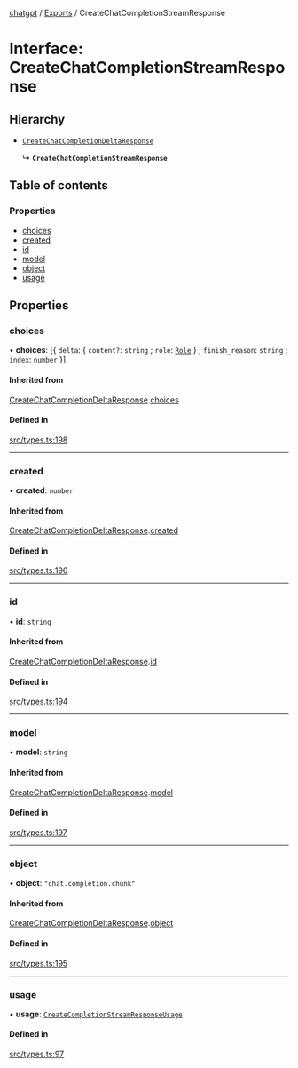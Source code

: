 [chatgpt](../readme.md) / [Exports](../modules.md) / CreateChatCompletionStreamResponse

# Interface: CreateChatCompletionStreamResponse

## Hierarchy

- [`CreateChatCompletionDeltaResponse`](openai.CreateChatCompletionDeltaResponse.md)

  ↳ **`CreateChatCompletionStreamResponse`**

## Table of contents

### Properties

- [choices](CreateChatCompletionStreamResponse.md#choices)
- [created](CreateChatCompletionStreamResponse.md#created)
- [id](CreateChatCompletionStreamResponse.md#id)
- [model](CreateChatCompletionStreamResponse.md#model)
- [object](CreateChatCompletionStreamResponse.md#object)
- [usage](CreateChatCompletionStreamResponse.md#usage)

## Properties

### choices

• **choices**: [{ `delta`: { `content?`: `string` ; `role`: [`Role`](../modules.md#role)  } ; `finish_reason`: `string` ; `index`: `number`  }]

#### Inherited from

[CreateChatCompletionDeltaResponse](openai.CreateChatCompletionDeltaResponse.md).[choices](openai.CreateChatCompletionDeltaResponse.md#choices)

#### Defined in

[src/types.ts:198](https://github.com/transitive-bullshit/chatgpt-api/blob/bf66500/src/types.ts#L198)

___

### created

• **created**: `number`

#### Inherited from

[CreateChatCompletionDeltaResponse](openai.CreateChatCompletionDeltaResponse.md).[created](openai.CreateChatCompletionDeltaResponse.md#created)

#### Defined in

[src/types.ts:196](https://github.com/transitive-bullshit/chatgpt-api/blob/bf66500/src/types.ts#L196)

___

### id

• **id**: `string`

#### Inherited from

[CreateChatCompletionDeltaResponse](openai.CreateChatCompletionDeltaResponse.md).[id](openai.CreateChatCompletionDeltaResponse.md#id)

#### Defined in

[src/types.ts:194](https://github.com/transitive-bullshit/chatgpt-api/blob/bf66500/src/types.ts#L194)

___

### model

• **model**: `string`

#### Inherited from

[CreateChatCompletionDeltaResponse](openai.CreateChatCompletionDeltaResponse.md).[model](openai.CreateChatCompletionDeltaResponse.md#model)

#### Defined in

[src/types.ts:197](https://github.com/transitive-bullshit/chatgpt-api/blob/bf66500/src/types.ts#L197)

___

### object

• **object**: ``"chat.completion.chunk"``

#### Inherited from

[CreateChatCompletionDeltaResponse](openai.CreateChatCompletionDeltaResponse.md).[object](openai.CreateChatCompletionDeltaResponse.md#object)

#### Defined in

[src/types.ts:195](https://github.com/transitive-bullshit/chatgpt-api/blob/bf66500/src/types.ts#L195)

___

### usage

• **usage**: [`CreateCompletionStreamResponseUsage`](CreateCompletionStreamResponseUsage.md)

#### Defined in

[src/types.ts:97](https://github.com/transitive-bullshit/chatgpt-api/blob/bf66500/src/types.ts#L97)
